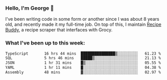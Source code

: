 ### Hello, I'm George 👋

I've been writing code in some form or another since I was about 8 years old, and recently made it my full-time job. On top of this, I maintain [Recipe Buddy](https://github.com/georgegebbett/recipe-buddy), a recipe scraper that interfaces with Grocy.  

<!--
**georgegebbett/georgegebbett** is a ✨ _special_ ✨ repository because its `README.md` (this file) appears on your GitHub profile.

Here are some ideas to get you started:

- 🔭 I’m currently working on ...
- 🌱 I’m currently learning ...
- 👯 I’m looking to collaborate on ...
- 🤔 I’m looking for help with ...
- 💬 Ask me about ...
- 📫 How to reach me: ...
- 😄 Pronouns: ...
- ⚡ Fun fact: ...
-->

### What I've been up to this week:
<!--START_SECTION:waka-->

```txt
TypeScript       16 hrs 44 mins  ███████████████▒░░░░░░░░░   61.23 %
SQL              5 hrs 46 mins   █████▒░░░░░░░░░░░░░░░░░░░   21.13 %
JSON             1 hr 31 mins    █▒░░░░░░░░░░░░░░░░░░░░░░░   05.55 %
YAML             1 hr 11 mins    █░░░░░░░░░░░░░░░░░░░░░░░░   04.38 %
Assembly         48 mins         ▓░░░░░░░░░░░░░░░░░░░░░░░░   02.97 %
```

<!--END_SECTION:waka-->

